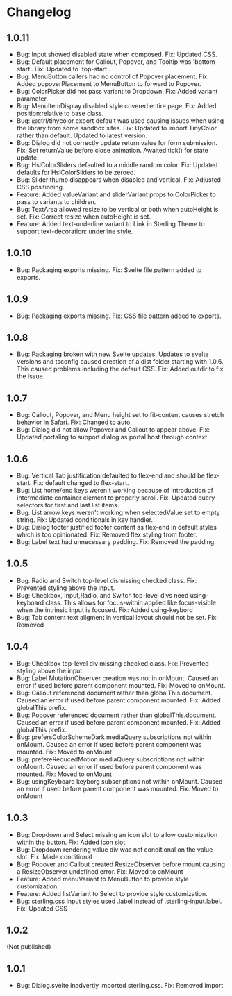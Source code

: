 # Changelog

## 1.0.11

- Bug: Input showed disabled state when composed. Fix: Updated CSS.
- Bug: Default placement for Callout, Popover, and Tooltip was 'bottom-start'. Fix: Updated to 'top-start'.
- Bug: MenuButton callers had no control of Popover placement. Fix: Added popoverPlacement to MenuButton to forward to Popover.
- Bug: ColorPicker did not pass variant to Dropdown. Fix: Added variant parameter.
- Bug: MenuItemDisplay disabled style covered entire page. Fix: Added position:relative to base class.
- Bug: @ctrl/tinycolor export default was used causing issues when using the library from some sandbox sites. Fix: Updated to import TinyColor rather than default. Updated to latest version.
- Bug: Dialog did not correctly update return value for form submission. Fix: Set returnValue before close animation. Awaited tick() for state update.
- Bug: HslColorSliders defaulted to a middle random color. Fix: Updated defaults for HslColorSliders to be zeroed.
- Bug: Slider thumb disappears when disabled and vertical. Fix: Adjusted CSS positioning.
- Feature: Added valueVariant and sliderVariant props to ColorPicker to pass to variants to children.
- Bug: TextArea allowed resize to be vertical or both when autoHeight is set. Fix: Correct resize when autoHeight is set.
- Feature: Added text-underline variant to Link in Sterling Theme to support text-decoration: underline style.

## 1.0.10

- Bug: Packaging exports missing. Fix: Svelte file pattern added to exports.

## 1.0.9

- Bug: Packaging exports missing. Fix: CSS file pattern added to exports.

## 1.0.8

- Bug: Packaging broken with new Svelte updates. Updates to svelte versions and tsconfig caused creation of a dist folder starting with 1.0.6. This caused problems including the default CSS. Fix: Added outdir to fix the issue.

## 1.0.7

- Bug: Callout, Popover, and Menu height set to fit-content causes stretch behavior in Safari. Fix: Changed to auto.
- Bug: Dialog did not allow Popover and Callout to appear above. Fix: Updated portaling to support dialog as portal host through context.

## 1.0.6

- Bug: Vertical Tab justification defaulted to flex-end and should be flex-start. Fix: default changed to flex-start.
- Bug: List home/end keys weren't working because of introduction of intermediate container element to properly scroll. Fix: Updated query selectors for first and last list items.
- Bug: List arrow keys weren't working when selectedValue set to empty string. Fix: Updated conditionals in key handler.
- Bug: Dialog footer justified footer content as flex-end in default styles which is too opinionated. Fix: Removed flex styling from footer.
- Bug: Label text had unnecessary padding. Fix: Removed the padding.

## 1.0.5

- Bug: Radio and Switch top-level dismissing checked class. Fix: Prevented styling above the input.
- Bug: Checkbox, Input,Radio, and Switch top-level divs need using-keyboard class. This allows for focus-within applied like focus-visible when the intrinsic input is focused. Fix: Added using-keybord
- Bug: Tab content text aligment in vertical layout should not be set. Fix: Removed

## 1.0.4

- Bug: Checkbox top-level div missing checked class. Fix: Prevented styling above the input.
- Bug: Label MutationObserver creation was not in onMount. Caused an error if used before parent component mounted. Fix: Moved to onMount.
- Bug: Callout referenced document rather than globalThis.document. Caused an error if used before parent component mounted. Fix: Added globalThis prefix.
- Bug: Popover referenced document rather than globalThis.document. Caused an error if used before parent component mounted. Fix: Added globalThis prefix.
- Bug: prefersColorSchemeDark mediaQuery subscriptions not within onMount. Caused an error if used before parent component was mounted. Fix: Moved to onMount
- Bug: prefereReducedMotion mediaQuery subscriptions not within onMount. Caused an error if used before parent component was mounted. Fix: Moved to onMount
- Bug: usingKeyboard keyborg subscriptions not within onMount. Caused an error if used before parent component was mounted. Fix: Moved to onMount

## 1.0.3

- Bug: Dropdown and Select missing an icon slot to allow customization within the button. Fix: Added icon slot
- Bug: Dropdown rendering value div was not conditional on the value slot. Fix: Made conditional
- Bug: Popover and Callout created ResizeObserver before mount causing a ResizeObserver undefined error. Fix: Moved to onMount
- Feature: Added menuVariant to MenuButton to provide style customization.
- Feature: Added listVariant to Select to provide style customization.
- Bug: sterling.css Input styles used .label instead of .sterling-input.label. Fix: Updated CSS

## 1.0.2

(Not published)

## 1.0.1

- Bug: Dialog.svelte inadvertly imported sterling.css. Fix: Removed import
